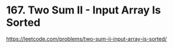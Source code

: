 # 167. Two Sum II - Input Array Is Sorted


https://leetcode.com/problems/two-sum-ii-input-array-is-sorted/